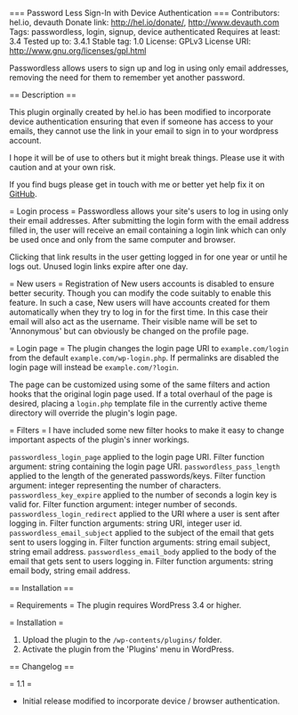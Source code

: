 === Password Less Sign-In with Device Authentication ===
Contributors: hel.io, devauth
Donate link: http://hel.io/donate/, http://www.devauth.com
Tags: passwordless, login, signup, device authenticated
Requires at least: 3.4
Tested up to: 3.4.1
Stable tag: 1.0
License: GPLv3
License URI: http://www.gnu.org/licenses/gpl.html

Passwordless allows users to sign up and log in using only email addresses, 
removing the need for them to remember yet another password.

== Description ==

This plugin orginally created by hel.io has been modified to incorporate device authentication ensuring that even
if someone has access to your emails, they cannot use the link in your email to sign in to your wordpress account.

I hope it will be of use to others but it might break things. Please use it with caution and at your own risk. 

If you find bugs please get in touch with me or better yet help fix it on [GitHub](https://github.com/easysecured/passwordless/ "Device based authentication on GitHub").

= Login process =
Passwordless allows your site's users to log in using only their email addresses. 
After submitting the login form with the email address filled in, 
the user will receive an email containing a login link which can only be used once and only from the same computer and browser. 

Clicking that link results in the user getting logged in for one year or until he logs out. 
Unused login links expire after one day.

= New users =
Registration of New users accounts is disabled to ensure better security. Though you can modify the code suitably to enable this feature.
In such a case, New users will have accounts created for them automatically when they try to log in for the first time. 
In this case their email will also act as the username. Their visible name will be set to 'Annonymous' 
but can obviously be changed on the profile page.

= Login page =
The plugin changes the login page URI to `example.com/login` from the default `example.com/wp-login.php`. 
If permalinks are disabled the login page will instead be `example.com/?login`.

The page can be customized using some of the same filters and action hooks that the original login page used. 
If a total overhaul of the page is desired, placing a `login.php` template file in the currently active theme directory 
will override the plugin's login page.

= Filters =
I have included some new filter hooks to make it easy to change important aspects of the plugin's inner workings.

`passwordless_login_page` applied to the login page URI. Filter function argument: string containing the login page URI.
`passwordless_pass_length` applied to the length of the generated passwords/keys. Filter function argument: integer representing the number of characters.
`passwordless_key_expire` applied to the number of seconds a login key is valid for. Filter function argument: integer number of seconds.
`passwordless_login_redirect` applied to the URI where a user is sent after logging in. Filter function arguments: string URI, integer user id.
`passwordless_email_subject` applied to the subject of the email that gets sent to users logging in. Filter function arguments: string email subject, string email address.
`passwordless_email_body` applied to the body of the email that gets sent to users logging in. Filter function arguments: string email body, string email address.

== Installation ==

= Requirements =
The plugin requires WordPress 3.4 or higher.

= Installation =
1. Upload the plugin to the `/wp-contents/plugins/` folder.
2. Activate the plugin from the 'Plugins' menu in WordPress.

== Changelog ==

= 1.1 =
* Initial release modified to incorporate device / browser authentication.
